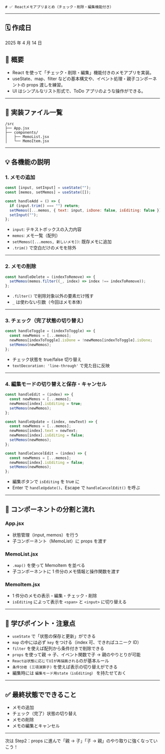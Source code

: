     # ✅ Reactメモアプリまとめ（チェック・削除・編集機能付き）

---

## 🗓️ 作成日

2025 年 4 月 14 日

## 🧠 概要

- React を使って「チェック・削除・編集」機能付きのメモアプリを実装。
- useState、map、filter などの基本構文や、イベント処理・親子コンポーネントの props 渡しを練習。
- UI はシンプルなリスト形式で、ToDo アプリのような操作ができる。

---

## 📁 実装ファイル一覧

```
/src
├── App.jsx
├── components/
│   ├── MemoList.jsx
│   └── MemoItem.jsx
```

---

## 💡 各機能の説明

### 1. メモの追加

```js
const [input, setInput] = useState("");
const [memos, setMemos] = useState([]);

const handleAdd = () => {
  if (input.trim() === "") return;
  setMemos([...memos, { text: input, isDone: false, isEditing: false }]);
  setInput("");
};
```

- `input`: テキストボックスの入力内容
- `memos`: メモ一覧（配列）
- `setMemos([...memos, 新しいメモ])`: 既存メモに追加
- `.trim()` で空白だけのメモを除外

---

### 2. メモの削除

```js
const handleDelete = (indexToRemove) => {
  setMemos(memos.filter((_, index) => index !== indexToRemove));
};
```

- `.filter()` で削除対象以外の要素だけ残す
- `_` は使わない引数（今回はメモ本体）

---

### 3. チェック（完了状態の切り替え）

```js
const handleToggle = (indexToToggle) => {
  const newMemos = [...memos];
  newMemos[indexToToggle].isDone = !newMemos[indexToToggle].isDone;
  setMemos(newMemos);
};
```

- チェック状態を true/false 切り替え
- `textDecoration: 'line-through'` で見た目に反映

---

### 4. 編集モードの切り替えと保存・キャンセル

```js
const handleEdit = (index) => {
  const newMemos = [...memos];
  newMemos[index].isEditing = true;
  setMemos(newMemos);
};

const handleUpdate = (index, newText) => {
  const newMemos = [...memos];
  newMemos[index].text = newText;
  newMemos[index].isEditing = false;
  setMemos(newMemos);
};

const handleCancelEdit = (index) => {
  const newMemos = [...memos];
  newMemos[index].isEditing = false;
  setMemos(newMemos);
};
```

- 編集ボタンで `isEditing` を true に
- Enter で `handleUpdate()`、Escape で `handleCancelEdit()` を呼ぶ

---

## 🔗 コンポーネントの分割と流れ

### App.jsx

- 状態管理（input, memos）を行う
- 子コンポーネント（MemoList）に props を渡す

### MemoList.jsx

- `.map()` を使って MemoItem を並べる
- 子コンポーネントに 1 件分のメモ情報と操作関数を渡す

### MemoItem.jsx

- 1 件分のメモの表示・編集・チェック・削除
- `isEditing` によって表示を `<span>` と `<input>` に切り替える

---

## 📘 学びポイント・注意点

- `useState` で「状態の保存と更新」ができる
- `map` の中には必ず `key` をつける（index 可、できればユニーク ID）
- `filter` を使えば配列から条件付きで削除できる
- `props` を使って親 → 子、イベント関数で子 → 親のやりとりが可能
- `Reactは状態に応じてUIが再描画される`のが基本ルール
- `条件分岐 (三項演算子)` を使えば表示の切り替えができる
- 編集時には `編集モード用state（isEditing）` を持たせておく

---

## ✅ 最終状態でできること

- メモの追加
- チェック（完了）状態の切り替え
- メモの削除
- メモの編集とキャンセル

---

次は Step2：props に進んで「親 → 子」「子 → 親」のやり取りに強くなっていこう！
